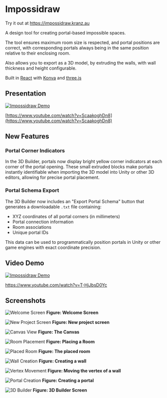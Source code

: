 # Impossidraw

Try it out at https://impossidraw.kranz.au

A design tool for creating portal-based impossible spaces. 

The tool ensures maximum room size is respected, and portal positions are correct, with corresponding portals always being in the same position relative to their enclosing room. 

Also allows you to export as a 3D model, by extruding the walls, with wall thickness and height configurable.

Built in [React](https://github.com/facebook/react) with [Konva](https://github.com/konvajs/konva) and [three.js](https://github.com/mrdoob/three.js)

## Presentation
[![Impossidraw Demo](https://img.youtube.com/vi/ScaakoghDn8/0.jpg)](https://www.youtube.com/watch?v=ScaakoghDn8)

[https://www.youtube.com/watch?v=ScaakoghDn8](https://www.youtube.com/watch?v=ScaakoghDn8)
## New Features

### Portal Corner Indicators
In the 3D Builder, portals now display bright yellow corner indicators at each corner of the portal opening. These small extruded blocks make portals instantly identifiable when importing the 3D model into Unity or other 3D editors, allowing for precise portal placement.

### Portal Schema Export
The 3D Builder now includes an "Export Portal Schema" button that generates a downloadable `.txt` file containing:
- XYZ coordinates of all portal corners (in millimeters)
- Portal connection information
- Room associations
- Unique portal IDs

This data can be used to programmatically position portals in Unity or other game engines with exact coordinate precision.

## Video Demo

[![Impossidraw Demo](https://img.youtube.com/vi/T-HjJbsD0Yc/0.jpg)](https://www.youtube.com/watch?v=T-HjJbsD0Yc)

https://www.youtube.com/watch?v=T-HjJbsD0Yc

## Screenshots

![Welcome Screen](/_docs/images/welcomeimpo.jpg)
**Figure: Welcome Screen**

![New Project Screen](/_docs/images/newprojimpo.jpg)
**Figure: New project screen**

![Canvas View](/_docs/images/canvasimpo.jpg)
**Figure: The Canvas**

![Room Placement](/_docs/images/placeroomimpo.png)
**Figure: Placing a Room**

![Placed Room](/_docs/images/roomplaceimpo.jpg)
**Figure: The placed room**

![Wall Creation](/_docs/images/create_wall_preview.png)
**Figure: Creating a wall**

![Vertex Movement](/_docs/images/moving_vertex.png)
**Figure: Moving the vertex of a wall**

![Portal Creation](/_docs/images/create_portal.png)
**Figure: Creating a portal**

![3D Builder](/_docs/images/3dbuilder.jpg)
**Figure: 3D Builder Screen**

